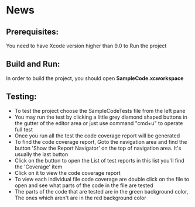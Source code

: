 # News

## Prerequisites:
You need to have Xcode version higher than 9.0 to Run the project

## Build and Run:
In order to build the project, you should open **SampleCode.xcworkspace**

## Testing:
* To test the project choose the SampleCodeTests file from the left pane 
* You may run the test by clicking a little grey diamond shaped buttons in the gutter of the editor area or just use command "cmd+u" to operate full test
* Once you run all the test the code coverage report will be generated
* To find the code coverage report, Goto the navigation area and find the button 'Show the Report Navigator' on the top of navigation area. It's usually the last button
* Click on the button to open the List of test reports in this list you'll find the 'Coverage' item
* Click on it to view the code coverage report
* To view each individual file code coverage are double click on the file to open and see what parts of the code in the file are tested
* The parts of the code that are tested are in the green background color, The ones which aren't are in the red background color

